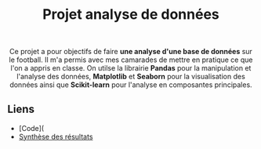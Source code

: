 <h1 align="center">Projet analyse de données</h1>

<br/>

<p align="center">
Ce projet a pour objectifs de faire <b>une analyse d'une base de données</b> sur le football. Il m'a permis avec mes camarades de mettre en pratique ce que l'on a appris en classe. On utilse la librairie <b>Pandas</b> pour la manipulation et l'analyse des données, <b>Matplotlib</b> et <b>Seaborn</b> pour la visualisation des données ainsi que <b>Scikit-learn</b> pour l'analyse en composantes principales. <p/>

## Liens 

*  [Code](
* [Synthèse des résultats](https://github.com/marcberret/analyse_donnees_football/blob/main/Pr%C3%A9sentation_projet.pdf)
